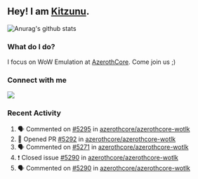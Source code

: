 ## Hey! I am [Kitzunu](https://Github.com/Kitzunu).

![Anurag's github stats](https://github-readme-stats.kitzunu.vercel.app/api?username=Kitzunu&show_icons=true)

### What do I do?

I focus on WoW Emulation at [AzerothCore](https://Github.com/AzerothCore). Come join us ;)

### Connect with me
[![](https://img.shields.io/badge/AzerothCore%20Discord-Connect%20with%20me!-green)](https://discord.com/invite/gkt4y2x)

### Recent Activity

<!--START_SECTION:activity-->
1. 🗣 Commented on [#5295](https://github.com/azerothcore/azerothcore-wotlk/issues/5295) in [azerothcore/azerothcore-wotlk](https://github.com/azerothcore/azerothcore-wotlk)
2. 💪 Opened PR [#5292](https://github.com/azerothcore/azerothcore-wotlk/pull/5292) in [azerothcore/azerothcore-wotlk](https://github.com/azerothcore/azerothcore-wotlk)
3. 🗣 Commented on [#5271](https://github.com/azerothcore/azerothcore-wotlk/issues/5271) in [azerothcore/azerothcore-wotlk](https://github.com/azerothcore/azerothcore-wotlk)
4. ❗️ Closed issue [#5290](https://github.com/azerothcore/azerothcore-wotlk/issues/5290) in [azerothcore/azerothcore-wotlk](https://github.com/azerothcore/azerothcore-wotlk)
5. 🗣 Commented on [#5290](https://github.com/azerothcore/azerothcore-wotlk/issues/5290) in [azerothcore/azerothcore-wotlk](https://github.com/azerothcore/azerothcore-wotlk)
<!--END_SECTION:activity-->
